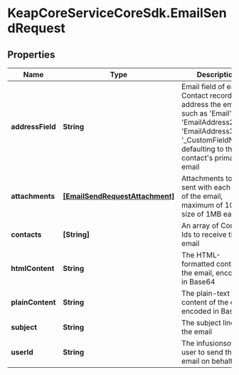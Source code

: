 # KeapCoreServiceCoreSdk.EmailSendRequest

## Properties

Name | Type | Description | Notes
------------ | ------------- | ------------- | -------------
**addressField** | **String** | Email field of each Contact record to address the email to, such as &#39;Email&#39;, &#39;EmailAddress2&#39;, &#39;EmailAddress3&#39; or &#39;_CustomFieldName&#39;, defaulting to the contact&#39;s primary email | [optional] 
**attachments** | [**[EmailSendRequestAttachment]**](EmailSendRequestAttachment.md) | Attachments to be sent with each copy of the email, maximum of 10 with size of 1MB each | [optional] 
**contacts** | **[String]** | An array of Contact Ids to receive the email | 
**htmlContent** | **String** | The HTML-formatted content of the email, encoded in Base64 | [optional] 
**plainContent** | **String** | The plain-text content of the email, encoded in Base64 | [optional] 
**subject** | **String** | The subject line of the email | 
**userId** | **String** | The infusionsoft user to send the email on behalf of | 


